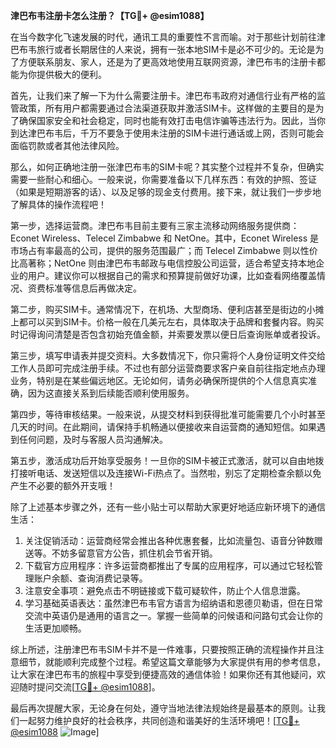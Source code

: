 **津巴布韦注册卡怎么注册？【TG💪+ @esim1088】**

在当今数字化飞速发展的时代，通讯工具的重要性不言而喻。对于那些计划前往津巴布韦旅行或者长期居住的人来说，拥有一张本地SIM卡是必不可少的。无论是为了方便联系朋友、家人，还是为了更高效地使用互联网资源，津巴布韦的注册卡都能为你提供极大的便利。

首先，让我们来了解一下为什么需要注册卡。津巴布韦政府对通信行业有严格的监管政策，所有用户都需要通过合法渠道获取并激活SIM卡。这样做的主要目的是为了确保国家安全和社会稳定，同时也能有效打击电信诈骗等违法行为。因此，当你到达津巴布韦后，千万不要急于使用未注册的SIM卡进行通话或上网，否则可能会面临罚款或者其他法律风险。

那么，如何正确地注册一张津巴布韦的SIM卡呢？其实整个过程并不复杂，但确实需要一些耐心和细心。一般来说，你需要准备以下几样东西：有效的护照、签证（如果是短期游客的话）、以及足够的现金支付费用。接下来，就让我们一步步地了解具体的操作流程吧！

第一步，选择运营商。津巴布韦目前主要有三家主流移动网络服务提供商：Econet Wireless、Telecel Zimbabwe 和 NetOne。其中，Econet Wireless 是市场占有率最高的公司，提供的服务范围最广；而 Telecel Zimbabwe 则以性价比高著称；NetOne 则由津巴布韦邮政与电信控股公司运营，适合希望支持本地企业的用户。建议你可以根据自己的需求和预算提前做好功课，比如查看网络覆盖情况、资费标准等信息后再做决定。

第二步，购买SIM卡。通常情况下，在机场、大型商场、便利店甚至是街边的小摊上都可以买到SIM卡。价格一般在几美元左右，具体取决于品牌和套餐内容。购买时记得询问清楚是否包含初始充值金额，并索要发票以便日后查询账单或者投诉。

第三步，填写申请表并提交资料。大多数情况下，你只需将个人身份证明文件交给工作人员即可完成注册手续。不过也有部分运营商要求客户亲自前往指定地点办理业务，特别是在某些偏远地区。无论如何，请务必确保所提供的个人信息真实准确，因为这直接关系到后续能否顺利使用服务。

第四步，等待审核结果。一般来说，从提交材料到获得批准可能需要几个小时甚至几天的时间。在此期间，请保持手机畅通以便接收来自运营商的通知短信。如果遇到任何问题，及时与客服人员沟通解决。

第五步，激活成功后开始享受服务！一旦你的SIM卡被正式激活，就可以自由地拨打接听电话、发送短信以及连接Wi-Fi热点了。当然啦，别忘了定期检查余额以免产生不必要的额外开支哦！

除了上述基本步骤之外，还有一些小贴士可以帮助大家更好地适应新环境下的通信生活：

1. 关注促销活动：运营商经常会推出各种优惠套餐，比如流量包、语音分钟数赠送等。不妨多留意官方公告，抓住机会节省开销。
2. 下载官方应用程序：许多运营商都推出了专属的应用程序，可以通过它轻松管理账户余额、查询消费记录等。
3. 注意安全事项：避免点击不明链接或下载可疑软件，防止个人信息泄露。
4. 学习基础英语表达：虽然津巴布韦官方语言为绍纳语和恩德贝勒语，但在日常交流中英语仍是通用的语言之一。掌握一些简单的问候语和问路句式会让你的生活更加顺畅。

综上所述，注册津巴布韦SIM卡并不是一件难事，只要按照正确的流程操作并且注意细节，就能顺利完成整个过程。希望这篇文章能够为大家提供有用的参考信息，让大家在津巴布韦的旅程中享受到便捷高效的通信体验！如果你还有其他疑问，欢迎随时提问交流[[TG💪+ @esim1088](https://t.me/s/esim1088)]。

最后再次提醒大家，无论身在何处，遵守当地法律法规始终是最基本的原则。让我们一起努力维护良好的社会秩序，共同创造和谐美好的生活环境吧！[[TG💪+ @esim1088](https://t.me/s/esim1088) ![Image](https://i.postimg.cc/4NQfJmqS/Snipaste-2025-05-13-00-14-12.png)]